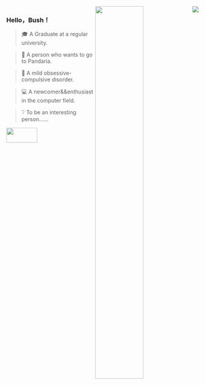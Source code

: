 <img align="right" src="https://github-readme-stats.vercel.app/api?username=HelloBush&show_icons=true&icon_color=007500&text_color=718096&bg_color=ffffff&hide_title=true" />
<img  style="width:50%;" align="right" src="ttps://user-images.githubusercontent.com/66152079/142236586-ed7f7b88-53d4-4798-ba1d-c53cb84fdf2d.jpg"/>

### Hello，Bush！

> 🎓 A Graduate at a regular university.

> 🐼 A person who wants to go to Pandaria.  

> 👔 A mild obsessive-compulsive disorder.

> 💻 A newcomer&&enthusiast in the computer field.

> ❔  To be an interesting person...... 
<img  style="width:40%;height:10%" align="left" src="https://user-images.githubusercontent.com/66152079/142236514-a5383a51-029f-4cee-9771-fb4e48048c80.jpg"/>
